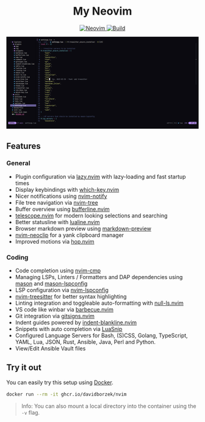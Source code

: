 <h1 align="center">My Neovim</h1>

<div align="center">
    <a href="https://github.com/neovim/neovim">
        <img src="https://img.shields.io/badge/Neovim-0.10.2-blueviolet.svg?style=flat-square&logo=Neovim&color=f1a7e2&logoColor=white" alt="Neovim"/>
    </a>
    <a href="https://github.com/davidborzek/nvim/actions/workflows/docker.yml">
        <img src="https://github.com/davidborzek/nvim/actions/workflows/docker.yml/badge.svg?branch=main" alt="Build"/>
    </a>
</div>

![](./docs/screenshot.png)

## Features

### General

- Plugin configuration via [lazy.nvim](https://github.com/folke/lazy.nvim) with lazy-loading and fast startup times
- Display keybindings with [which-key.nvim](https://github.com/folke/which-key.nvim)
- Nicer notifications using [nvim-notify](https://github.com/rcarriga/nvim-notify)
- File tree navigation via [nvim-tree](https://github.com/nvim-tree/nvim-tree.lua)
- Buffer overview using [bufferline.nvim](https://github.com/akinsho/bufferline.nvim)
- [telescope.nvim](https://github.com/nvim-telescope/telescope.nvim) for modern looking selections and searching
- Better statusline with [lualine.nvim](https://github.com/nvim-lualine/lualine.nvim)
- Browser markdown preview using [markdown-preview](https://github.com/iamcco/markdown-preview.nvim)
- [nvim-neoclip](https://github.com/AckslD/nvim-neoclip.lua) for a yank clipboard manager
- Improved motions via [hop.nvim](https://github.com/hadronized/hop.nvim)

### Coding

- Code completion using [nvim-cmp](https://github.com/hrsh7th/nvim-cmp)
- Managing LSPs, Linters / Formatters and DAP dependencies using [mason](https://github.com/williamboman/mason.nvim) and [mason-lspconfig](https://github.com/williamboman/mason-lspconfig.nvim)
- LSP configuration via [nvim-lspconfig](https://github.com/neovim/nvim-lspconfig)
- [nvim-treesitter](https://github.com/nvim-treesitter/nvim-treesitter) for better syntax highlighting
- Linting integration and toggleable auto-formatting with [null-ls.nvim](https://github.com/jose-elias-alvarez/null-ls.nvim)
- VS code like winbar via [barbecue.nvim](https://github.com/utilyre/barbecue.nvim)
- Git integration via [gitsigns.nvim](https://github.com/lewis6991/gitsigns.nvim)
- Indent guides powered by [indent-blankline.nvim](https://github.com/lukas-reineke/indent-blankline.nvim])
- Snippets with auto completion via [LuaSnip](https://github.com/L3MON4D3/LuaSnip)
- Configured Language Servers for Bash, (S)CSS, Golang, TypeScript, YAML, Lua, JSON, Rust, Ansible, Java, Perl and Python.
- View/Edit Ansible Vault files

## Try it out

You can easily try this setup using [Docker](https://www.docker.com/).

```bash
docker run --rm -it ghcr.io/davidborzek/nvim
```

> Info: You can also mount a local directory into the container using the `-v` flag.
